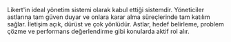 Likert'in ideal yönetim sistemi olarak kabul ettiği sistemdir. Yöneticiler astlarına tam güven duyar ve onlara karar alma süreçlerinde tam katılım sağlar. İletişim açık, dürüst ve çok yönlüdür. Astlar, hedef belirleme, problem çözme ve performans değerlendirme gibi konularda aktif rol alır.
